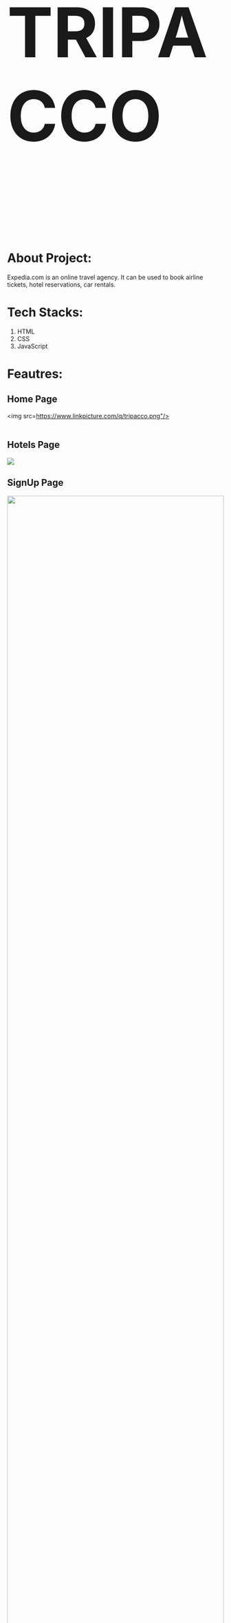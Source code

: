 # <p style="font-size:160px">TRIPACCO</p>
<br/>

# About Project: <br/>
Expedia.com is an online travel agency. It can be used to book airline tickets, hotel reservations, car rentals.
<br/>

# Tech Stacks:<br/>
1. HTML<br/>
2. CSS<br/>
3. JavaScript<br/>

# Feautres: <br/>

## Home Page <br/>
<img src=https://www.linkpicture.com/q/tripacco.png"/><br/>
<br/>

## Hotels Page <br/>
<img src="https://www.linkpicture.com/q/hoteltripaco.png"/>
<br/>

## SignUp Page <br/>
<img width=100% src="https://www.linkpicture.com/q/tripaccosignup.png"/>
<br/>

## Login Page <br/>
<img src="https://www.linkpicture.com/q/signintripacco.png"/>
<br/>


